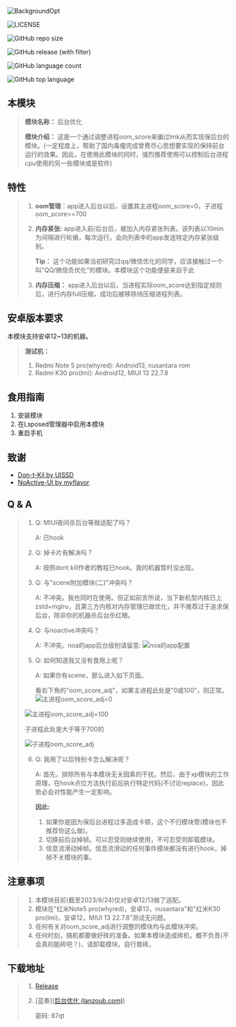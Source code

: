 ![BackgroundOpt](https://socialify.git.ci/XingC123/BackgroundOpt/image?description=1&language=1&name=1&owner=1&theme=Light)



![LICENSE](https://img.shields.io/github/license/XingC123/BackgroundOpt)

![GitHub repo size](https://img.shields.io/github/repo-size/XingC123/BackgroundOpt)

![GitHub release (with filter)](https://img.shields.io/github/v/release/XingC123/BackgroundOpt)

![GitHub language count](https://img.shields.io/github/languages/count/XingC123/BackgroundOpt)

![GitHub top language](https://img.shields.io/github/languages/top/XingC123/BackgroundOpt)



## 本模块

> **模块名称：** 后台优化
>
> **模块介绍：** 这是一个通过调整进程oom_score来骗过lmk从而实现保后台的模块。(一定程度上，帮助了国内毒瘤完成曾费尽心思想要实现的保持前台运行的效果。因此，在使用此模块的同时，强烈推荐使用可以控制后台进程cpu使用的另一些模块或是软件)



## 特性

> 1. **oom管理**：app进入后台以后，设置其主进程oom_score=0，子进程oom_score>=700
>
> 2. **内存紧张:** app进入前/后台后，被加入内存紧张列表。该列表以10min为间隔进行轮循，每次运行，会向列表中的app发送特定内存紧张级别。
>
>    **Tip：** 这个功能如果当初研究过qq/微信优化的同学，应该接触过一个叫"QQ/微信负优化"的模块。本模块这个功能便是来自于此
>
> 3. **内存压缩：** app进入后台以后，当进程实际oom_score达到指定规则后，进行内存full压缩，成功后被移除待压缩进程列表。



## 安卓版本要求

本模块支持安卓12~13的机器。

> **测试机：**
>
> 1. Redmi Note 5 pro(whyred): Android13, nusantara rom
> 2. Redmi K30 pro(lmi): Android12, MIUI 13 22.7.8



## 食用指南

1. 安装模块
2. 在Lsposed管理器中启用本模块
3. 重启手机



## 致谢

- [Don-t-Kil by UISSD](https://github.com/UISSD/Don-t-Kill)
- [NoActive-UI by myflavor](https://github.com/myflavor/NoActive-UI)



## Q & A

> 1. Q: MIUI夜间杀后台等做适配了吗？
>
>    A: 已hook
>
> 2. Q: 掉卡片有解决吗？
>
>    A: 按照dont kill作者的教程已hook。我的机器暂时没出现。
>
> 3. Q: 与"scene附加模块(二)"冲突吗？
>
>    A: 不冲突。我也同时在使用。但正如前言所说，当下新机型内核已上zstd+mglru，且第三方内核对内存管理已做优化，并不推荐过于追求保后台，除非你的机器杀后台杀红眼。
>
> 4. Q: 与noactive冲突吗？
>
>    A: 不冲突。noa的app后台级别请留意: 
>![noa的app配置](https://github.com/XingC123/BackgroundOpt/assets/59412916/7720379b-14c5-4825-8ff1-e6d58c309603)
>
> 5. Q: 如何知道我又没有食用上呢？
>
>    A: 如果你有scene，那么进入如下页面。
>
>    看右下角的"oom_score_adj"，如果主进程此处是"0或100"，则正常。
>![主进程oom_score_adj=0](https://github.com/XingC123/BackgroundOpt/assets/59412916/a7fe42fa-d510-4c8c-b07e-fb6d4865a068)
>
>![主进程oom_score_adj=100](https://github.com/XingC123/BackgroundOpt/assets/59412916/ee2904bc-228f-4178-9f73-64b6f6b55efe)
>
>    子进程此处是大于等于700的
> 
>![子进程oom_score_adj](https://github.com/XingC123/BackgroundOpt/assets/59412916/6e33d5eb-f755-447f-b68b-bf8b2048640d)
>
> 6. Q: 我用了以后特别卡怎么解决呢？
>
>    A: 首先，排除所有与本模块无关因素的干扰。然后，由于xp模块的工作原理，在hook点位方法执行前后执行特定代码(不讨论replace)，因此势必会对性能产生一定影响。
>
>    **因此:** 
>
>    1. 如果你是因为保后台进程过多造成卡顿，这个不归模块管(模块也不推荐你这么做)。
>    2. 切换前后台掉帧。可以忍受则继续使用，不可忍受则卸载模块。
>    3. 信息流滑动掉帧。信息流滑动的任何事件模块都没有进行hook，掉帧不关模块的事。



## 注意事项

> 1. 本模块目前(截至2023/8/24)仅对安卓12/13做了适配。
> 2. 模块在"红米Note5 pro(whyred)，安卓13，nusantara"和"红米K30 pro(lmi)，安卓12，MIUI 13 22.7.8"测试无问题。
> 3. 任何有关对oom_score_adj进行调整的模块均与此模块冲突。
> 4. 任何时刻，搞机都要做好砖的准备。如果本模块造成砖机，概不负责(不会真的能砖吧？)，请卸载模块，自行救砖。



## 下载地址

> 1. [Release](https://github.com/XingC123/BackgroundOpt/releases)
>
> 2. [蓝奏]([后台优化 (lanzoub.com)](https://wwok.lanzoub.com/b0fb3n5cf))
>
>    密码: 87qt
